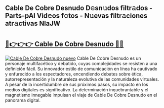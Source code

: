## Cable De Cobre Desnudo D𝚎sn𝚞dos filtr𝚊dos - Parts-pAl Vid𝚎os f𝚘tos - N𝚞evas filtr𝚊ciones atr𝚊ctivas NlaJW

# <h2><a href="http://mb1721.tromn.icu/?c=Cable+De+Cobre+Desnudo">🔗👉👉👉 Cable De Cobre Desnudo 🔗🔗</a></h2>

[![Cable De Cobre Desnudo nuevo](https://i.imgur.com/pEAQMta.gif)](http://mb1721.tromn.icu/?c=Cable+De+Cobre+Desnudo)
Cable De Cobre Desnudo es un personaje multifacético y debatido, cuyas complejidades se resisten a una definición fácil.  Su innovador estilo de comunicación en línea ha cautivado y enfurecido a los espectadores, encendiendo debates sobre ética, autorrepresentación y la naturaleza evolutiva de las comunidades virtuales. A pesar de la incertidumbre de sus próximos pasos, su impacto en los medios digitales es significativo. La determinación inquebrantable y el magnetismo innegable impulsan el viaje de Cable De Cobre Desnudo en el panorama digital.
